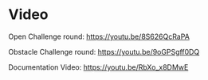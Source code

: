 Video
====
Open Challenge round:
https://youtu.be/8S626QcRaPA


Obstacle Challenge round:
https://youtu.be/9oGPSgff0DQ


Documentation Video:
https://youtu.be/RbXo_x8DMwE
